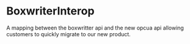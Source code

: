 # BoxwriterInterop
A mapping between the boxwritter api and the new opcua api allowing customers to quickly migrate to our new product.
